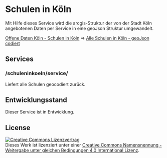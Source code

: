 # Schulen in Köln

Mit Hilfe dieses Service wird die arcgis-Struktur der von der Stadt Köln angebotenen Daten per Service in eine geoJson Struktur umgewandelt. 

[Offene Daten Köln - Schulen in Köln](http://www.offenedaten-koeln.de/dataset/schulen-k%C3%B6ln) => [Alle Schulen in Köln - geoJson codiert](https://github.com/weberius/schuleninkoeln/blob/master/src/test/resources/schuleninkoeln.json)

## Services

### /schuleninkoeln/service/

Liefert alle Schulen geocodiert zurück.

## Entwicklungsstand

Dieser Service ist in Entwicklung.

## License

<a rel="license" href="http://creativecommons.org/licenses/by-sa/4.0/"><img alt="Creative Commons Lizenzvertrag" style="border-width:0" src="https://i.creativecommons.org/l/by-sa/4.0/88x31.png" /></a><br />Dieses Werk ist lizenziert unter einer <a rel="license" href="http://creativecommons.org/licenses/by-sa/4.0/">Creative Commons Namensnennung - Weitergabe unter gleichen Bedingungen 4.0 International Lizenz</a>.